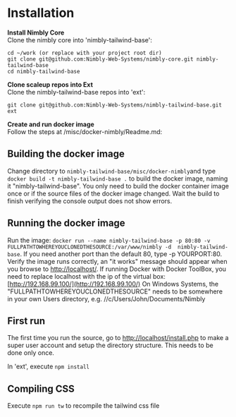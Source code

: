 Installation 
============

**Install Nimbly Core**<br />
Clone the nimbly core into 'nimbly-tailwind-base':<br />

```
cd ~/work (or replace with your project root dir)
git clone git@github.com:Nimbly-Web-Systems/nimbly-core.git nimbly-tailwind-base
cd nimbly-tailwind-base
```

**Clone scaleup repos into Ext**<br />
Clone the nimbly-tailwind-base repos into 'ext':<br />

```
git clone git@github.com:Nimbly-Web-Systems/nimbly-tailwind-base.git ext
```

**Create and run docker image**<br />
Follow the steps at /misc/docker-nimbly/Readme.md:

Building the docker image
-------------------------
Change directory to `nimbly-tailwind-base/misc/docker-nimbly`and type `docker build -t nimbly-tailwind-base .` to build the docker image, naming it "nimbly-tailwind-base". 
You only need to build the docker container image once or if the source files of the docker image changed. 
Wait the build to finish verifying the console output does not show errors.
 
Running the docker image
------------------------
Run the image: `docker run --name nimbly-tailwind-base -p 80:80 -v FULLPATHTOWHEREYOUCLONEDTHESOURCE:/var/www/nimbly -d  nimbly-tailwind-base`. 
If you need another port than the default 80, type -p YOURPORT:80. Verify the image runs correctly, an "it works" message should appear when you browse to [http://localhost/](http://localhost/). 
If running Docker with Docker ToolBox, you need to replace localhost with the ip of the virtual box: [http://192.168.99.100/](http://192.168.99.100/)
On Windows Systems, the "FULLPATHTOWHEREYOUCLONEDTHESOURCE" needs to be somewhere in your own Users directory, e.g. //c/Users/John/Documents/Nimbly

First run
---------
The first time you run the source, go to [http://localhost/install.php](http://localhost/install.php) to make a super user account and setup the directory structure. This needs to be done only once. 

In 'ext', execute `npm install`

Compiling CSS
-------------
Execute `npm run tw` to recompile the tailwind css file




